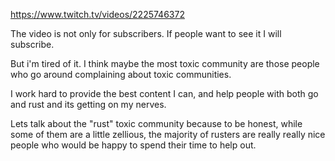 https://www.twitch.tv/videos/2225746372

The video is not only for subscribers. If people want to see it I will subscribe. 

But i'm tired of it. I think maybe the most toxic community are those people who go around complaining about toxic communities.

I work hard to provide the best content I can, and help people with both go and rust and its getting on my nerves. 

Lets talk about the "rust" toxic community because to be honest, while some of them are a little zellious, the majority of rusters are really really nice people who would be happy to spend their time to help out.

